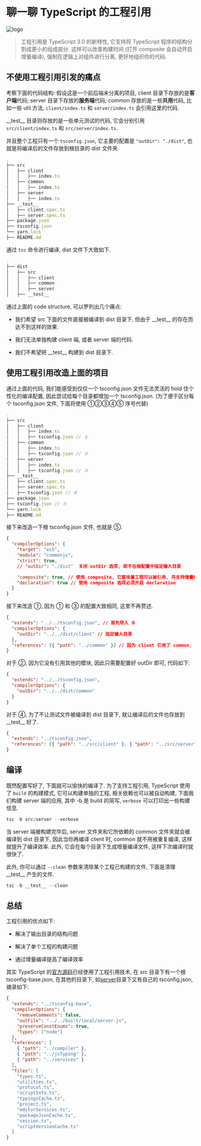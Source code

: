 # 聊一聊 TypeScript 的工程引用

![logo](https://edge.yancey.app/beg/banner.png)

> 工程引用是 TypeScript 3.0 的新特性, 它支持将 TypeScript 程序的结构分割成更小的组成部分. 这样可以改善构建时间 (打开 composite 会自动开启增量编译), 强制在逻辑上对组件进行分离, 更好地组织你的代码.

## 不使用工程引用引发的痛点

考察下面的代码结构: 假设这是一个前后端未分离的项目, client 目录下存放的是**客户端**代码; server 目录下存放的**服务端**代码; common 存放的是一些**共用**代码, 比如一些 util 方法, `client/index.ts` 和 `server/index.ts` 会引用这里的代码.

\_\_test\_\_ 目录则存放的是一些单元测试的代码\, 它会分别引用 `src/client/index.ts` 和 `src/server/index.ts`.

并且整个工程只有一个 `tsconfig.json`, 它主要的配置是 `"outDir": "./dist"`, 也就是将编译后的文件存放到根目录的 dist 文件夹.

```ts
.
├── src
│   ├── client
│   │   ├── index.ts
│   ├── common
│   │   ├── index.ts
│   ├── server
│   │   ├── index.ts
├── __test__
│   ├── client.spec.ts
│   ├── server.spec.ts
├── package.json
├── tsconfig.json
└── yarn.lock
├── README.md

```

通过 `tsc` 命令进行编译, dist 文件下大致如下.

```ts
.
├── dist
│   ├── src
│   │   ├── client
│   │   ├── common
│   │   ├── server
│   ├── __test__

```

通过上面的 code structure, 可以罗列出几个痛点:

- 我们希望 src 下面的文件直接被编译到 dist 目录下\, 但由于 \_\_test\_\_ 的存在而达不到这样的效果\.

- 我们无法单独构建 client 端, 或者 server 端的代码.

- 我们不希望把 \_\_test\_\_ 构建到 dist 目录下\.

## 使用工程引用改造上面的项目

通过上面的代码, 我们能感受到仅仅一个 tsconfig.json 文件无法灵活的 hold 住个性化的编译配置, 因此尝试给每个目录都增加一个 tsconfig.json. (为了便于区分每个 tsconfig.json 文件, 下面将使用 ①②③④⑤ 序号代替)

```ts
.
├── src
│   ├── client
│   │   ├── index.ts
│   │   ├── tsconfig.json // ①
│   ├── common
│   │   ├── index.ts
│   │   ├── tsconfig.json // ②
│   ├── server
│   │   ├── index.ts
│   │   ├── tsconfig.json // ③
├── __test__
│   ├── client.spec.ts
│   ├── server.spec.ts
│   ├── tsconfig.json // ④
├── package.json
├── tsconfig.json // ⑤
└── yarn.lock
├── README.md

```

接下来改造一下根 tsconfig.json 文件, 也就是 ⑤.

```json
{
  "compilerOptions": {
    "target": "es5",
    "module": "commonjs",
    "strict": true,
    // "outDir": "./dist"  关闭 outDir 选项, 即不在根配置中指定输入目录

    "composite": true, // 使用 composite, 它意味着工程可以被引用, 并支持增量编译
    "declaration": true // 使用 composite 选项必须开启 declaration
  }
}
```

接下来改造 ①, 因为 ① 和 ③ 的配置大致相同, 这里不再赘述.

```json
{
  "extends": "../../tsconfig.json", // 首先导入 ⑤
  "compilerOptions": {
    "outDir": "../../dist/client" // 指定输入目录
  },
  "references": [{ "path": "../common" }] // 因为 client 引用了 common, 故需要将 common 引入进来
}
```

对于 ②, 因为它没有引用其他的模块, 因此只需要配置好 outDir 即可, 代码如下:

```json
{
  "extends": "../../tsconfig.json",
  "compilerOptions": {
    "outDir": "../../dist/common"
  }
}
```

对于 ④\, 为了不让测试文件被编译到 dist 目录下\, 就让编译后的文件也存放到 \_\_test\_\_ 好了\.

```json
{
  "extends": "../tsconfig.json",
  "references": [{ "path": "../src/client" }, { "path": "../src/server" }]
}
```

## 编译

既然配置写好了, 下面就可以愉快的编译了. 为了支持工程引用, TypeScript 使用了 `build` 的构建模式, 它可以构建单独的工程, 相关依赖也可以被自动构建, 下面我们构建 server 端的应用, 其中 -b 是 build 的简写, `verbose` 可以打印出一些构建信息.

```ts
tsc -b src/server --verbose

```

当 server 端被构建完毕后, server 文件夹和它所依赖的 common 文件夹就会被编译到 dist 目录下, 因此当你再编译 client 时, common 就不用被重复编译, 这样就提升了编译效率. 此外, 它会在每个目录下生成增量编译文件, 这样下次编译时就很快了.

此外, 你可以通过 `--clean` 参数来清除某个工程已构建的文件\, 下面是清理 \_\_test\_\_ 产生的文件\.

```ts
tsc -b __test__ --clean

```

## 总结

工程引用的优点如下:

- 解决了输出目录的结构问题

- 解决了单个工程的构建问题

- 通过增量编译提高了编译效率

其实 TypeScript 的[官方源码](https://github.com/microsoft/TypeScript)已经使用了工程引用技术, 在 src 目录下有一个根 tsconfig-base.json, 在其他的目录下, 如[server](https://github.com/microsoft/TypeScript/tree/master/src/server)目录下又有自己的 tsconfig.json, 摘录如下:

```json
{
  "extends": "../tsconfig-base",
  "compilerOptions": {
    "removeComments": false,
    "outFile": "../../built/local/server.js",
    "preserveConstEnums": true,
    "types": ["node"]
  },
  "references": [
    { "path": "../compiler" },
    { "path": "../jsTyping" },
    { "path": "../services" }
  ],
  "files": [
    "types.ts",
    "utilities.ts",
    "protocol.ts",
    "scriptInfo.ts",
    "typingsCache.ts",
    "project.ts",
    "editorServices.ts",
    "packageJsonCache.ts",
    "session.ts",
    "scriptVersionCache.ts"
  ]
}
```
